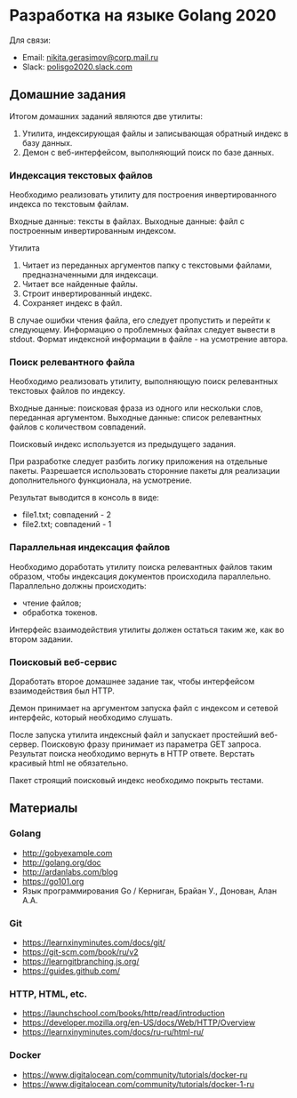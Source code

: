 # Разработка на языке Golang 2020

Для связи: 

- Email: nikita.gerasimov@corp.mail.ru
- Slack: [polisgo2020.slack.com](polisgo2020.slack.com)

## Домашние задания

Итогом домашних заданий являются две утилиты:

1. Утилита, индексирующая файлы и записывающая обратный индекс в базу данных.
2. Демон с веб-интерфейсом, выполняющий поиск по базе данных.

### Индексация текстовых файлов

Необходимо реализовать утилиту для построения инвертированного индекса по текстовым файлам.

Входные данные: тексты в файлах.
Выходные данные: файл с построенным инвертированным индексом.

Утилита

1. Читает из переданных аргументов папку с текстовыми файлами, предназначенными для индексаци.
2. Читает все найденные файлы.
3. Строит инвертированный индекс.
4. Сохраняет индекс в файл.

В случае ошибки чтения файла, его следует пропустить и перейти к следующему. Информацию о проблемных файлах следует вывести в stdout. Формат индексной информации в файле - на усмотрение автора.

### Поиск релевантного файла

Необходимо реализовать утилиту, выполняющую поиск релевантных текстовых файлов по индексу.

Входные данные: поисковая фраза из одного или нескольки слов, переданная аргументом.
Выходные данные: список релевантных файлов с количеством совпадений.

Поисковый индекс используется из предыдущего задания.

При разработке следует разбить логику приложения на отдельные пакеты. Разрешается использовать сторонние пакеты для реализации дополнительного функционала, на усмотрение.

Результат выводится в консоль в виде:
- file1.txt; совпадений - 2
- file2.txt; совпадений - 1

### Параллельная индексация файлов

Необходимо доработать утилиту поиска релевантных файлов таким образом, чтобы индексация документов происходила параллельно.
Параллельно должны происходить:

- чтение файлов;
- обработка токенов.

Интерфейс взаимодействия утилиты должен остаться таким же, как во втором задании.

### Поисковый веб-сервис

Доработать второе домашнее задание так, чтобы интерфейсом взаимодействия был HTTP.

Демон принимает на аргументом запуска файл с индексом и сетевой интерфейс, который необходимо слушать.

После запуска утилита индексный файл и запускает простейший веб-сервер. Поисковую фразу принимает из параметра GET запроса. Результат поиска необходимо вернуть в HTTP ответе. Верстать красивый html не обязательно.

Пакет строящий поисковый индекс необходимо покрыть тестами.

## Материалы

### Golang

* http://gobyexample.com
* http://golang.org/doc
* http://ardanlabs.com/blog
* https://go101.org
* Язык программирования Go / Керниган, Брайан У., Донован, Алан А.А.

### Git

* https://learnxinyminutes.com/docs/git/
* https://git-scm.com/book/ru/v2
* https://learngitbranching.js.org/
* https://guides.github.com/

### HTTP, HTML, etc.

* https://launchschool.com/books/http/read/introduction
* https://developer.mozilla.org/en-US/docs/Web/HTTP/Overview
* https://learnxinyminutes.com/docs/ru-ru/html-ru/

### Docker

* https://www.digitalocean.com/community/tutorials/docker-ru
* https://www.digitalocean.com/community/tutorials/docker-1-ru
